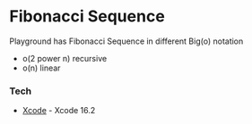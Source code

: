# Fibonacci Sequence

Playground has Fibonacci Sequence in different Big(o) notation

  - o(2 power n) recursive
  - o(n) linear 

### Tech

* [Xcode](https://developer.apple.com/xcode/) - Xcode 16.2